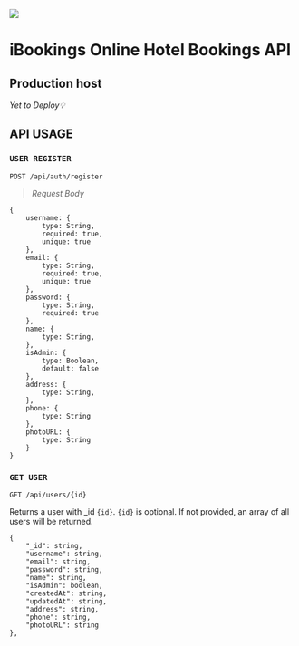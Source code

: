 
![](game-of-thrones-quotes-api_header.png)

# iBookings Online Hotel Bookings API



## Production host

*Yet to Deploy💡*
<!-- 🆕 []() -->


## API USAGE

### `USER REGISTER`


`POST /api/auth/register`



>*Request Body*

```
{
    username: {
        type: String,
        required: true,
        unique: true
    },
    email: {
        type: String,
        required: true,
        unique: true
    },
    password: {
        type: String,
        required: true
    },
    name: {
        type: String,
    },
    isAdmin: {
        type: Boolean,
        default: false
    },
    address: {
        type: String,
    },
    phone: {
        type: String
    },
    photoURL: {
        type: String
    } 
}

```

### `GET USER`
`GET /api/users/{id}`

Returns a user with  _id `{id}`.
`{id}` is optional. If not provided, an array of all users will be returned.
```
{
    "_id": string,
    "username": string,
    "email": string,
    "password": string,
    "name": string, 
    "isAdmin": boolean,
    "createdAt": string,
    "updatedAt": string,
    "address": string,
    "phone": string,
    "photoURL": string
},
    
```


